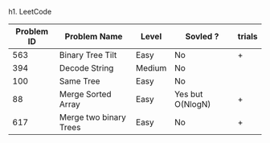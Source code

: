 
h1. LeetCode

| Problem ID | Problem Name             | Level     | Sovled ?          | trials | 
|------------|--------------------------|-----------|-------------------|--------|
| 563        | Binary Tree Tilt         | Easy      | No                | +      | 
| 394        | Decode String            | Medium    | No                |        | 
| 100        | Same Tree                | Easy      | No                |        | 
| 88         | Merge Sorted Array       | Easy      | Yes but O(NlogN)  | +      | 
| 617        | Merge two binary Trees   | Easy      | No                | +      | 
